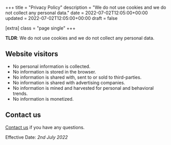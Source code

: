 +++
title = "Privacy Policy"
description = "We do not use cookies and we do not collect any personal data."
date = 2022-07-02T12:05:00+00:00
updated = 2022-07-02T12:05:00+00:00
draft = false

[extra]
class = "page single"
+++

__TLDR__: We do not use cookies and we do not collect any personal data.

## Website visitors

- No personal information is collected.
- No information is stored in the browser.
- No information is shared with, sent to or sold to third-parties.
- No information is shared with advertising companies.
- No information is mined and harvested for personal and behavioral trends.
- No information is monetized.

## Contact us

[Contact us](https://github.com/amethyst-lang/amethyst) if you have any questions.

Effective Date: _2nd July 2022_
